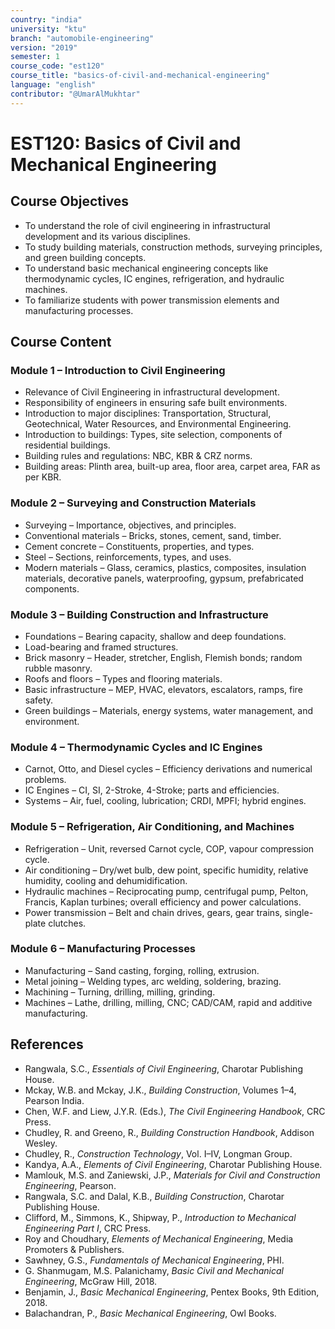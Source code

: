 ```yaml
---
country: "india"
university: "ktu"
branch: "automobile-engineering"
version: "2019"
semester: 1
course_code: "est120"
course_title: "basics-of-civil-and-mechanical-engineering"
language: "english"
contributor: "@UmarAlMukhtar"
---
```


# EST120: Basics of Civil and Mechanical Engineering

## Course Objectives
* To understand the role of civil engineering in infrastructural development and its various disciplines.
* To study building materials, construction methods, surveying principles, and green building concepts.
* To understand basic mechanical engineering concepts like thermodynamic cycles, IC engines, refrigeration, and hydraulic machines.
* To familiarize students with power transmission elements and manufacturing processes.

## Course Content

### Module 1 – Introduction to Civil Engineering
* Relevance of Civil Engineering in infrastructural development.
* Responsibility of engineers in ensuring safe built environments.
* Introduction to major disciplines: Transportation, Structural, Geotechnical, Water Resources, and Environmental Engineering.
* Introduction to buildings: Types, site selection, components of residential buildings.
* Building rules and regulations: NBC, KBR & CRZ norms.
* Building areas: Plinth area, built-up area, floor area, carpet area, FAR as per KBR.

### Module 2 – Surveying and Construction Materials
* Surveying – Importance, objectives, and principles.
* Conventional materials – Bricks, stones, cement, sand, timber.
* Cement concrete – Constituents, properties, and types.
* Steel – Sections, reinforcements, types, and uses.
* Modern materials – Glass, ceramics, plastics, composites, insulation materials, decorative panels, waterproofing, gypsum, prefabricated components.

### Module 3 – Building Construction and Infrastructure
* Foundations – Bearing capacity, shallow and deep foundations.
* Load-bearing and framed structures.
* Brick masonry – Header, stretcher, English, Flemish bonds; random rubble masonry.
* Roofs and floors – Types and flooring materials.
* Basic infrastructure – MEP, HVAC, elevators, escalators, ramps, fire safety.
* Green buildings – Materials, energy systems, water management, and environment.

### Module 4 – Thermodynamic Cycles and IC Engines
* Carnot, Otto, and Diesel cycles – Efficiency derivations and numerical problems.
* IC Engines – CI, SI, 2-Stroke, 4-Stroke; parts and efficiencies.
* Systems – Air, fuel, cooling, lubrication; CRDI, MPFI; hybrid engines.

### Module 5 – Refrigeration, Air Conditioning, and Machines
* Refrigeration – Unit, reversed Carnot cycle, COP, vapour compression cycle.
* Air conditioning – Dry/wet bulb, dew point, specific humidity, relative humidity, cooling and dehumidification.
* Hydraulic machines – Reciprocating pump, centrifugal pump, Pelton, Francis, Kaplan turbines; overall efficiency and power calculations.
* Power transmission – Belt and chain drives, gears, gear trains, single-plate clutches.

### Module 6 – Manufacturing Processes
* Manufacturing – Sand casting, forging, rolling, extrusion.
* Metal joining – Welding types, arc welding, soldering, brazing.
* Machining – Turning, drilling, milling, grinding.
* Machines – Lathe, drilling, milling, CNC; CAD/CAM, rapid and additive manufacturing.

## References
* Rangwala, S.C., *Essentials of Civil Engineering*, Charotar Publishing House.  
* Mckay, W.B. and Mckay, J.K., *Building Construction*, Volumes 1–4, Pearson India.  
* Chen, W.F. and Liew, J.Y.R. (Eds.), *The Civil Engineering Handbook*, CRC Press.  
* Chudley, R. and Greeno, R., *Building Construction Handbook*, Addison Wesley.  
* Chudley, R., *Construction Technology*, Vol. I–IV, Longman Group.  
* Kandya, A.A., *Elements of Civil Engineering*, Charotar Publishing House.  
* Mamlouk, M.S. and Zaniewski, J.P., *Materials for Civil and Construction Engineering*, Pearson.  
* Rangwala, S.C. and Dalal, K.B., *Building Construction*, Charotar Publishing House.  
* Clifford, M., Simmons, K., Shipway, P., *Introduction to Mechanical Engineering Part I*, CRC Press.  
* Roy and Choudhary, *Elements of Mechanical Engineering*, Media Promoters & Publishers.  
* Sawhney, G.S., *Fundamentals of Mechanical Engineering*, PHI.  
* G. Shanmugam, M.S. Palanichamy, *Basic Civil and Mechanical Engineering*, McGraw Hill, 2018.  
* Benjamin, J., *Basic Mechanical Engineering*, Pentex Books, 9th Edition, 2018.  
* Balachandran, P., *Basic Mechanical Engineering*, Owl Books.  
